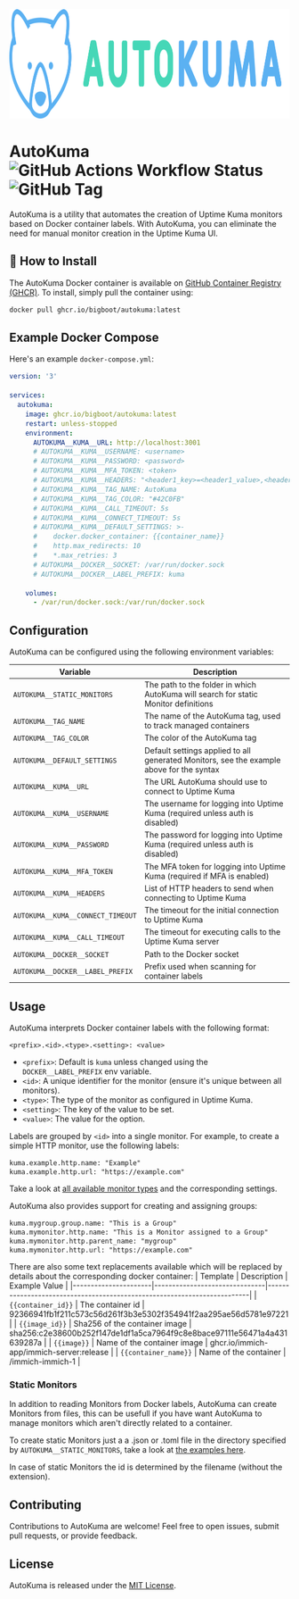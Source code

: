 <div align="center" width="100%">
    <img src="./logo.svg" height="196" alt="" />
</div>



# AutoKuma ![GitHub Actions Workflow Status](https://img.shields.io/github/actions/workflow/status/BigBoot/AutoKuma/docker-build-push.yml?style=flat&logo=rust) ![GitHub Tag](https://img.shields.io/github/v/tag/BigBoot/AutoKuma?logo=github&label=latest)

AutoKuma is a utility that automates the creation of Uptime Kuma monitors based on Docker container labels. With AutoKuma, you can eliminate the need for manual monitor creation in the Uptime Kuma UI.

## 🔧 How to Install

The AutoKuma Docker container is available on [GitHub Container Registry (GHCR)](https://github.com/BigBoot/AutoKuma/pkgs/container/autokuma). To install, simply pull the container using:

```bash
docker pull ghcr.io/bigboot/autokuma:latest
```

## Example Docker Compose

Here's an example `docker-compose.yml`:

```yaml
version: '3'

services:
  autokuma:
    image: ghcr.io/bigboot/autokuma:latest
    restart: unless-stopped
    environment:
      AUTOKUMA__KUMA__URL: http://localhost:3001
      # AUTOKUMA__KUMA__USERNAME: <username> 
      # AUTOKUMA__KUMA__PASSWORD: <password>
      # AUTOKUMA__KUMA__MFA_TOKEN: <token>
      # AUTOKUMA__KUMA__HEADERS: "<header1_key>=<header1_value>,<header2_key>=<header2_value>,..."
      # AUTOKUMA__KUMA__TAG_NAME: AutoKuma
      # AUTOKUMA__KUMA__TAG_COLOR: "#42C0FB"
      # AUTOKUMA__KUMA__CALL_TIMEOUT: 5s
      # AUTOKUMA__KUMA__CONNECT_TIMEOUT: 5s
      # AUTOKUMA__KUMA__DEFAULT_SETTINGS: >- 
      #    docker.docker_container: {{container_name}}
      #    http.max_redirects: 10
      #    *.max_retries: 3
      # AUTOKUMA__DOCKER__SOCKET: /var/run/docker.sock
      # AUTOKUMA__DOCKER__LABEL_PREFIX: kuma
      
    volumes:
      - /var/run/docker.sock:/var/run/docker.sock
```

## Configuration

AutoKuma can be configured using the following environment variables:

| Variable                          | Description                                                                              |
|-----------------------------------|------------------------------------------------------------------------------------------|
| `AUTOKUMA__STATIC_MONITORS`       | The path to the folder in which AutoKuma will search for static Monitor definitions      |
| `AUTOKUMA__TAG_NAME`              | The name of the AutoKuma tag, used to track managed containers                           |
| `AUTOKUMA__TAG_COLOR`             | The color of the AutoKuma tag                                                            |
| `AUTOKUMA__DEFAULT_SETTINGS`      | Default settings applied to all generated Monitors, see the example above for the syntax |
| `AUTOKUMA__KUMA__URL`             | The URL AutoKuma should use to connect to Uptime Kuma                                    |
| `AUTOKUMA__KUMA__USERNAME`        | The username for logging into Uptime Kuma (required unless auth is disabled)             |
| `AUTOKUMA__KUMA__PASSWORD`        | The password for logging into Uptime Kuma (required unless auth is disabled)             |
| `AUTOKUMA__KUMA__MFA_TOKEN`       | The MFA token for logging into Uptime Kuma (required if MFA is enabled)                  |
| `AUTOKUMA__KUMA__HEADERS`         | List of HTTP headers to send when connecting to Uptime Kuma                              |
| `AUTOKUMA__KUMA__CONNECT_TIMEOUT` | The timeout for the initial connection to Uptime Kuma                                    |
| `AUTOKUMA__KUMA__CALL_TIMEOUT`    | The timeout for executing calls to the Uptime Kuma server                                |
| `AUTOKUMA__DOCKER__SOCKET`        | Path to the Docker socket                                                                |
| `AUTOKUMA__DOCKER__LABEL_PREFIX`  | Prefix used when scanning for container labels                                           |



## Usage

AutoKuma interprets Docker container labels with the following format:

```plaintext
<prefix>.<id>.<type>.<setting>: <value>
```

- `<prefix>`: Default is `kuma` unless changed using the `DOCKER__LABEL_PREFIX` env variable.
- `<id>`: A unique identifier for the monitor (ensure it's unique between all monitors).
- `<type>`: The type of the monitor as configured in Uptime Kuma.
- `<setting>`: The key of the value to be set.
- `<value>`: The value for the option.

Labels are grouped by `<id>` into a single monitor. For example, to create a simple HTTP monitor, use the following labels:

```plaintext
kuma.example.http.name: "Example"
kuma.example.http.url: "https://example.com"
```

Take a look at [all available monitor types](MONITOR_TYPES.md) and the corresponding settings.


AutoKuma also provides support for creating and assigning groups:

```plaintext
kuma.mygroup.group.name: "This is a Group"
kuma.mymonitor.http.name: "This is a Monitor assigned to a Group"
kuma.mymonitor.http.parent_name: "mygroup"
kuma.mymonitor.http.url: "https://example.com"
```

There are also some text replacements available which will be replaced by details about the corresponding docker container:
| Template             | Description                   | Example Value                                                           |
|----------------------|-------------------------------|-------------------------------------------------------------------------|
| `{{container_id}}`   | The container id              | 92366941fb1f211c573c56d261f3b3e5302f354941f2aa295ae56d5781e97221        |
| `{{image_id}}`       | Sha256 of the container image | sha256:c2e38600b252f147de1df1a5ca7964f9c8e8bace97111e56471a4a431639287a |
| `{{image}}`          | Name of the container image   | ghcr.io/immich-app/immich-server:release                                |
| `{{container_name}}` | Name of the container         | /immich-immich-1                                                        |


### Static Monitors
In addition to reading Monitors from Docker labels, AutoKuma can create Monitors from files, this can be usefull if you have want AutoKuma to manage monitors which aren't directly related to a container. 

To create static Monitors just a a .json or .toml file in the directory specified by `AUTOKUMA__STATIC_MONITORS`, take a look at [the examples here](monitors).

In case of static Monitors the id is determined by the filename (without the extension).




## Contributing

Contributions to AutoKuma are welcome! Feel free to open issues, submit pull requests, or provide feedback.

## License

AutoKuma is released under the [MIT License](LICENSE).
